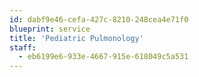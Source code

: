 ```yaml
---
id: dabf9e46-cefa-427c-8210-248cea4e71f0
blueprint: service
title: 'Pediatric Pulmonology'
staff:
  - eb6199e6-933e-4667-915e-618049c5a531
---
```

